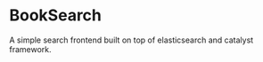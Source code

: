 BookSearch
==========

A simple search frontend built on top of elasticsearch and catalyst framework.